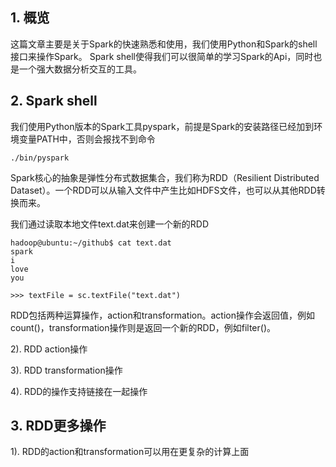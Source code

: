 ## 1. 概览
这篇文章主要是关于Spark的快速熟悉和使用，我们使用Python和Spark的shell接口来操作Spark。
Spark shell使得我们可以很简单的学习Spark的Api，同时也是一个强大数据分析交互的工具。

## 2. Spark shell
我们使用Python版本的Spark工具pyspark，前提是Spark的安装路径已经加到环境变量PATH中，否则会报找不到命令

```
./bin/pyspark
```

Spark核心的抽象是弹性分布式数据集合，我们称为RDD（Resilient Distributed Dataset）。一个RDD可以从输入文件中产生比如HDFS文件，也可以从其他RDD转换而来。

我们通过读取本地文件text.dat来创建一个新的RDD

```
hadoop@ubuntu:~/github$ cat text.dat
spark
i
love
you
```

```
>>> textFile = sc.textFile("text.dat")
```

RDD包括两种运算操作，action和transformation。action操作会返回值，例如count()，transformation操作则是返回一个新的RDD，例如filter()。

2). RDD action操作



3). RDD transformation操作



4). RDD的操作支持链接在一起操作



## 3. RDD更多操作
1). RDD的action和transformation可以用在更复杂的计算上面




